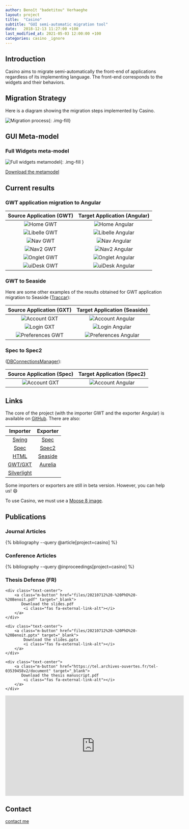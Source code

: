 ```yaml
---
author: Benoît "badetitou" Verhaeghe
layout: project
title:  "Casino"
subtitle: "GUI semi-automatic migration tool"
date:   2018-12-13 11:27:00 +100
last_modified_at: 2021-05-03 12:00:00 +100
categories: casino _ignore
---
```


## Introduction

Casino aims to migrate semi-automatically the front-end of applications regardless of its implementing language.
The front-end corresponds to the widgets and their behaviors.

## Migration Strategy

Here is a diagram showing the migration steps implemented by Casino.

![Migration process](img/migrationProcess.png){: .img-fill}

## GUI Meta-model

### Full Widgets meta-model

![Full widgets metamodel](https://raw.githubusercontent.com/badetitou/Casino/v2-doc/full.svg){: .img-fill }

[Download the metamodel](https://raw.githubusercontent.com/badetitou/Casino/v2-doc/full.svg)

## Current results

### GWT application migration to Angular

|        Source Application (GWT)         |          Target Application (Angular)           |
| :-------------------------------------: | :---------------------------------------------: |
|    ![Home GWT](img/cmp/gwt/home.png)    |    ![Home Angular](img/cmp/angular/home.png)    |
| ![Libelle GWT](img/cmp/gwt/libelle.png) | ![Libelle Angular](img/cmp/angular/libelle.png) |
|     ![Nav GWT](img/cmp/gwt/nav.png)     |     ![Nav Angular](img/cmp/angular/nav.png)     |
|    ![Nav2 GWT](img/cmp/gwt/nav2.png)    |    ![Nav2 Angular](img/cmp/angular/nav2.png)    |
|  ![Onglet GWT](img/cmp/gwt/onglet.png)  |  ![Onglet Angular](img/cmp/angular/onglet.png)  |
|  ![uiDesk GWT](img/cmp/gwt/uiDesk.png)  |  ![uiDesk Angular](img/cmp/angular/uiDesk.png)  |

### GWT to Seaside

Here are some other examples of the results obtained for GWT application migration to Seaside ([Traccar](https://www.traccar.org/)):

|              Source Application (GXT)               |                Target Application (Seaside)                 |
| :-------------------------------------------------: | :---------------------------------------------------------: |
|     ![Account GXT](img/traccar/gxt/account.png)     |     ![Account Angular](img/traccar/seaside/account.png)     |
|       ![Login GXT](img/traccar/gxt/login.png)       |       ![Login Angular](img/traccar/seaside/login.png)       |
| ![Preferences GWT](img/traccar/gxt/preferences.png) | ![Preferences Angular](img/traccar/seaside/preferences.png) |

### Spec to Spec2

([DBConnectionsManager](https://github.com/juliendelplanque/DBConnectionsManager)):

|              Source Application (Spec)               |                Target Application (Spec2)                 |
| :-------------------------------------------------: | :---------------------------------------------------------: |
|     ![Account GXT](img/spec/db1.png)     |     ![Account Angular](img/spec/db2.png)     |

## Links

The core of the project (with the importer GWT and the exporter Angular) is available on [GitHub](https://github.com/badetitou/Casino).
There are also:

|                                Importer                                 |                            Exporter                             |
| :---------------------------------------------------------------------: | :-------------------------------------------------------------: |
|       [Swing](https://github.com/badetitou/Casino-Swing-Importer)       |    [Spec](https://github.com/badetitou/Casino-Spec-Exporter)    |
|        [Spec](https://github.com/badetitou/Casino-Spec-Importer)        |   [Spec2](https://github.com/badetitou/Casino-Spec2-Exporter)   |
|        [HTML](https://github.com/badetitou/Casino-HTML-Importer)        | [Seaside](https://github.com/badetitou/Casino-Seaside-Exporter) |
|       [GWT/GXT](https://github.com/badetitou/Casino-GWT-Importer)       | [Aurelia](https://github.com/badetitou/Casino-Aurelia-Exporter) |
| [Silverlight](https://github.com/badetitou/Casino-Silverlight-Importer) |                                                                 |

Some importers or exporters are still in beta version.
However, you can help us! :smile:

To use Casino, we must use a [Moose 8 image](https://moosetechnology.github.io/moose-wiki/Beginners/InstallMoose.html).

## Publications

### Journal Articles

<div class="masonry masonry-2">

{% bibliography --query @article[project=casino] %}

</div>

### Conference Articles

<div class="masonry masonry-2">


{% bibliography --query @inproceedings[project=casino] %}

</div>

### Thesis Defense (FR)

<div class="masonry masonry-2">

    <div class="text-center">
        <a class="m-button" href="files/20210712%20-%20PhD%20-%20Benoit.pdf" target="_blank">
           Download the slides.pdf
            <i class="fas fa-external-link-alt"></i>
        </a>
    </div>

    <div class="text-center">
        <a class="m-button" href="files/20210712%20-%20PhD%20-%20Benoit.pptx" target="_blank">
            Download the slides.pptx
            <i class="fas fa-external-link-alt"></i>
        </a>
    </div>

    <div class="text-center">
        <a class="m-button" href="https://tel.archives-ouvertes.fr/tel-03539458v2/document" target="_blank">
           Download the thesis manuscript.pdf
            <i class="fas fa-external-link-alt"></i>
        </a>
    </div>

</div>

<iframe width="560" height="315" src="https://www.youtube.com/embed/ZANPYfzsF0Q" frameborder="0" allowfullscreen></iframe>

## Contact

[contact me](mailto:badetitou@gmail.com)
